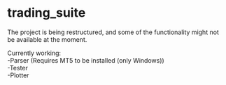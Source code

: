 # trading_suite
The project is being restructured, and some of the functionality might not be available at the moment.

Currently working:  
-Parser (Requires MT5 to be installed (only Windows))  
-Tester  
-Plotter
